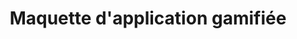 ---
#preview
title: Maquette d'application gamifiée
image: /img/portfolio/lejardinestlarecette/lejardinestlarecette_2.webp
category: Webdesign & Graphisme

#full details
details:
    - label: "Client:"
      value: "M2 CIMPN"

    - label: "Date:"
      value: "Septembre 2023"

    - label: "$category"

description:
    enabled: 1
    content: "
        <p>Ce projet a été réalisé en 48h dans le cadre de l'examen final de mon master. La réalisation porte sur le développement de la marque sur le web et j'ai eu l'idée d'une application que j'ai maquetté sur Figma. Cette maquette a été réalisée en 8h (le reste étant consacré au budget, présentation de l'entreprise, analyse interne externe et création du diaporama</p>


        <a href='https://www.figma.com/file/ckMQxs295TUzmE8jz2yiZT/Le-Jardin-e(s)t-la-recette?type=design&node-id=2%3A14&mode=design&t=ZxXm8qmJphJhxZF8-1' target='_blank' class='mil-link mil-up mil-mb-60' style='translate: none; rotate: none; scale: none; transform: translate(0px, 0px); opacity: 1;'><span>Tester le prototype</span><svg xmlns='http://www.w3.org/2000/svg' width='24' height='24' viewBox='0 0 24 24' fill='none' stroke='currentColor' stroke-width='2' stroke-linecap='round' stroke-linejoin='round' class='feather feather-arrow-right'><line x1='5' y1='12' x2='19' y2='12'></line><polyline points='12 5 19 12 12 19'></polyline></svg></a>
    "

gallery: 
    enabled: 1
    items:
        - image: /img/portfolio/lejardinestlarecette/lejardinestlarecette_2.webp
          alt: "image"

        - image: /img/portfolio/lejardinestlarecette/lejardinestlarecette_3.webp
          alt: "image"

        - image: /img/portfolio/lejardinestlarecette/lejardinestlarecette_5.webp
          alt: "image"

description2:
    enabled: 0
    heading: "Visual identity design"
    content: "
        <p>Embrace the extraordinary with Aevoe - a premium furnishing brand that fuses modern design with supreme comfort.</p>
        <p>Our pieces, ranging from sophisticated office chairs to versatile home furniture, embody a unique blend of style, functionality, and ergonomic excellence. Venture into the Aevoe universe and experience how our furniture transforms your daily living and working spaces into realms of elegance and comfort.</p>
    "
    button:
        label: Visit website
        link: "https://bslthemes.com/"
        target: "_blank"

gallery2: 
    enabled: 1
    items:
        - image: /img/portfolio/lejardinestlarecette/lejardinestlarecette_4.webp
          alt: "image"

        - image: /img/portfolio/lejardinestlarecette/lejardinestlarecette_6.webp
          alt: "image"

        - image: /img/portfolio/lejardinestlarecette/lejardinestlarecette_7.webp
          alt: "image"
---
